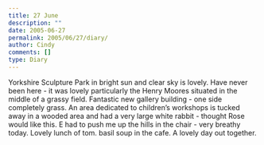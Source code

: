 ```yaml
---
title: 27 June
description: ""
date: 2005-06-27
permalink: 2005/06/27/diary/
author: Cindy
comments: []
type: Diary
---
```


Yorkshire Sculpture Park in bright sun and clear sky is lovely. Have never been here - it was lovely particularly the Henry Moores situated in the middle of a grassy field. Fantastic new gallery building - one side completely grass. An area dedicated to children’s workshops is tucked away in a wooded area and had a very large white rabbit - thought Rose would like this. E had to push me up the hills in the chair - very breathy today. Lovely lunch of tom. basil soup in the cafe. A lovely day out together.
